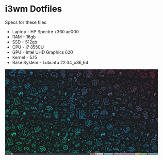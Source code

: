 # i3wm Dotfiles

Specs for these files:
- Laptop - HP Spectre x360 ae000
- RAM - 16gb
- SSD - 512gb
- CPU - i7 8550U
- GPU - Intel UHD Graphics 620
- Kernel - 5.15
- Base System - Lubuntu 22.04_x86_64

![Screenshot](screenshot.png)
